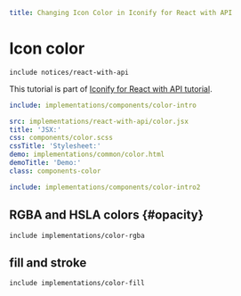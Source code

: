 ```yaml
title: Changing Icon Color in Iconify for React with API
```

# Icon color

`include notices/react-with-api`

This tutorial is part of [Iconify for React with API tutorial](./index.md).

```yaml
include: implementations/components/color-intro
```

```yaml
src: implementations/react-with-api/color.jsx
title: 'JSX:'
css: components/color.scss
cssTitle: 'Stylesheet:'
demo: implementations/common/color.html
demoTitle: 'Demo:'
class: components-color
```

```yaml
include: implementations/components/color-intro2
```

## RGBA and HSLA colors {#opacity}

`include implementations/color-rgba`

## fill and stroke

`include implementations/color-fill`
